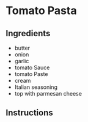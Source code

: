 # Tomato Pasta

## Ingredients

- butter
- onion
- garlic
- tomato Sauce
- tomato Paste
- cream
- Italian seasoning
- top with parmesan cheese

## Instructions
